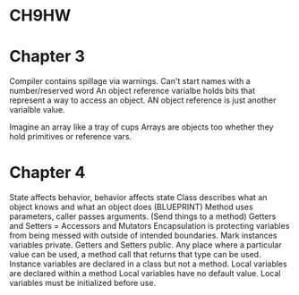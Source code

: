 # CH9HW


# Chapter 3
Compiler contains spillage via warnings.
Can't start names with a number/reserved word
An object reference varialbe holds bits that represent a way to access an object.
AN object reference is just another varialble value.

Imagine an array like a tray of cups
Arrays are objects too whether they hold primitives or reference vars.

# Chapter 4

State affects behavior, behavior affects state
Class describes what an object knows and what an object does (BLUEPRINT)
Method uses parameters, caller passes arguments. (Send things to a method)
Getters and Setters = Accessors and Mutators
Encapsulation is protecting variables from being messed with outside of intended boundaries.
Mark instances variables private. Getters and Setters public.
Any place where a particular value can be used, a method call that returns that type can be used.
Instance variables are declared in a class but not a method. Local variables are declared within a method
Local variables have no default value.
Local variables must be initialized before use.


